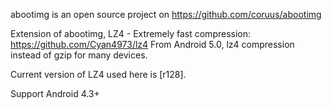 abootimg is an open source project on https://github.com/coruus/abootimg

Extension of abootimg, LZ4 - Extremely fast compression: https://github.com/Cyan4973/lz4
From Android 5.0, lz4 compression instead of gzip for many devices.

Current version of LZ4 used here is [r128].

Support Android 4.3+
